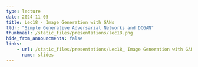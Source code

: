 ```yaml
---
type: lecture
date: 2024-11-05
title: Lec18 - Image Generation with GANs
tldr: "Simple Generative Adversarial Networks and DCGAN"
thumbnail: /static_files/presentations/lec18.png
hide_from_announcments: false
links:
    - url: /static_files/presentations/Lec18_ Image Generation with GANs.pdf
      name: slides
---
```

